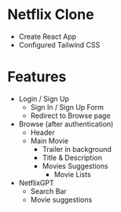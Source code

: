 # Netflix Clone
    
- Create React App
- Configured Tailwind CSS

# Features

- Login / Sign Up
    - Sign In / Sign Up Form
    - Redirect to Browse page
- Browse (after authentication)
    - Header
    - Main Movie
        - Trailer in background
        - Title & Description
        - Movies Suggestions
            - Movie Lists
- NetflixGPT
    - Search Bar
    - Movie suggestions